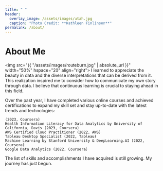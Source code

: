 ```yaml
---
title: " "
header:
  overlay_image: /assets/images/utah.jpg
  caption: "Photo Credit: **Kathleen Finlinson**"
permalink: /about/
---
```


# About Me

<img src="{{ "/assets/images/routeburn.jpg" | absolute_url }}"
width="50%" hspace="20" align="right">
I learned to appreciate the beauty in data and the diverse interpretations that can be derived from it. This realization inspired me to consider how to communicate my own story through data. I believe that continuous learning is crucial to staying ahead in this field.

Over the past year, I have completed various online courses and achieved certifications to expand my skill set and stay up-to-date with the latest trends and technologies:

    (2023, Coursera)
    Health Information Literacy for Data Analytics by University of California, Davis (2023, Coursera)
    AWS Certified Cloud Practitioner (2022, AWS)
    Tableau Desktop Specialist (2022, Tableau)
    Machine Learning by Stanford University & DeepLearning.AI (2022, Coursera)
    Google Data Analytics (2022, Coursera)

The list of skills and accomplishments I have acquired is still growing. My journey has just begun.
